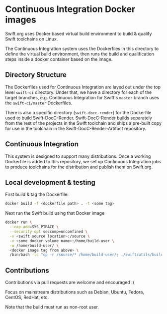 # Continuous Integration Docker images

Swift.org uses Docker based virtual build environment to build & qualify Swift toolchains on Linux.

The Continuous Integration system uses the Dockerfiles in this directory to define the virtual build environment,
then runs the build and qualification steps inside a docker container based on the image.

## Directory Structure

The Dockerfiles used for Continuous Integration are layed out under the top level `swift-ci` directory.
Under that, we have a directory for each of the target branches, e.g.
Continuous Integration for Swift's `master` branch uses the `swift-ci/master` Dockerfiles.

There is also a specific directory (`swift-docc-render`) for the Dockerfile used to build Swift-DocC-Render. Swift-DocC-Render builds separately from the rest of the projects in the Swift toolchain and ships a pre-built copy for use in the toolchain in the Swift-DocC-Render-Artifact repository.

## Continuous Integration

This system is designed to support many distributions.
Once a working Dockerfile is added to this repository,
we set up Continuous Integration jobs to produce toolchains for the distribution and publish them on Swift.org.

## Local development & testing

First build & tag the Dockerfile:

```bash
docker build -f <dockerfile path> . -t <some tag>
```

Next run the Swift build using that Docker image

```bash
docker run \
  --cap-add=SYS_PTRACE \
  --security-opt seccomp=unconfined \
  -v <swift source location>:/source \
  -v <some docker volume name>:/home/build-user \
  -w /home/build-user/ \
  <docker image tag from above> \
  /bin/bash -lc "cp -r /source/* /home/build-user/; ./swift/utils/build-script --preset buildbot_linux"
```

## Contributions

Contributions via pull requests are welcome and encouraged :)

Focus on mainstream distributions such as Debian, Ubuntu, Fedora, CentOS, RedHat, etc.

Note that the build must run as non-root user.
